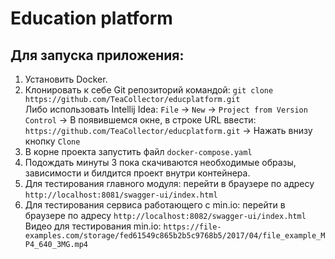 # Education platform

## Для запуска приложения: 

1. Установить Docker.
2. Клонировать к себе Git репозиторий командой:
`git clone https://github.com/TeaCollector/educplatform.git` \
Либо использовать Intellij Idea:
`File` -> `New` -> `Project from Version Control` -> В появившемся окне, в строке URL ввести: `https://github.com/TeaCollector/educplatform.git` -> Нажать внизу кнопку `Clone`
3. В корне проекта запустить файл `docker-compose.yaml`
4. Подождать минуты 3 пока скачиваются необходимые образы, зависимости и билдится проект внутри контейнера.
5. Для тестирования главного модуля: перейти в браузере по адресу `http://localhost:8081/swagger-ui/index.html`
6. Для тестирования сервиса работающего с min.io: перейти в браузере по адресу `http://localhost:8082/swagger-ui/index.html` \
Видео для тестирования min.io: `https://file-examples.com/storage/fed61549c865b2b5c9768b5/2017/04/file_example_MP4_640_3MG.mp4`    